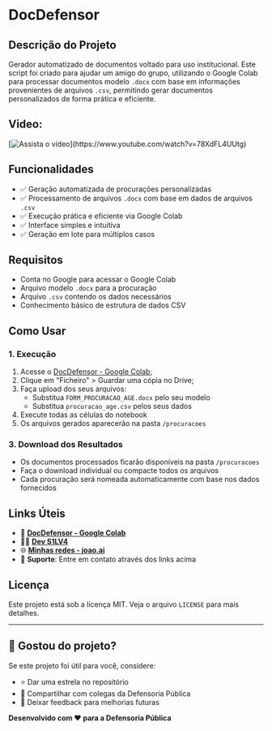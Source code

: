 # DocDefensor

## Descrição do Projeto

Gerador automatizado de documentos voltado para uso institucional. Este script foi criado para ajudar um amigo do grupo, utilizando o  Google Colab para processar documentos modelo `.docx` com base em informações provenientes de arquivos `.csv`, permitindo gerar documentos personalizados de forma prática e eficiente.

## Video:

[![Assista o vídeo]([https://img.youtube.com/vi/78XdFL4UUtg/hqdefault.jpg](https://www.youtube.com/watch?v=78XdFL4UUtg))](https://www.youtube.com/watch?v=78XdFL4UUtg)


## Funcionalidades

- ✅ Geração automatizada de procurações personalizadas
- ✅ Processamento de arquivos `.docx` com base em dados de arquivos `.csv`
- ✅ Execução prática e eficiente via Google Colab
- ✅ Interface simples e intuitiva
- ✅ Geração em lote para múltiplos casos

## Requisitos

- Conta no Google para acessar o Google Colab
- Arquivo modelo `.docx` para a procuração
- Arquivo `.csv` contendo os dados necessários
- Conhecimento básico de estrutura de dados CSV

## Como Usar

### 1. Execução

1. Acesse o [DocDefensor - Google Colab](https://colab.research.google.com](https://colab.research.google.com/drive/18BBfvNwIIadPc68WZ9BfNteE0ecbOTCd?usp=sharing));
2. Clique em "Ficheiro" > Guardar uma cópia no Drive;
3. Faça upload dos seus arquivos:
   - Substitua `FORM_PROCURACAO_AGE.docx` pelo seu modelo
   - Substitua `procuracao_age.csv` pelos seus dados
4. Execute todas as células do notebook
5. Os arquivos gerados aparecerão na pasta `/procuracoes`

### 3. Download dos Resultados

- Os documentos processados ficarão disponíveis na pasta `/procuracoes`
- Faça o download individual ou compacte todos os arquivos
- Cada procuração será nomeada automaticamente com base nos dados fornecidos

## Links Úteis

- 🔗 **[DocDefensor - Google Colab](https://colab.research.google.com](https://colab.research.google.com/drive/18BBfvNwIIadPc68WZ9BfNteE0ecbOTCd?usp=sharing))**
- 👨‍💻 **[Dev S1LV4](https://github.com/S1LV4)**
- 🌐 **[Minhas redes - joao.ai](https://linktr.ee/joao.ai)**
- 📧 **Suporte**: Entre em contato através dos links acima

## Licença

Este projeto está sob a licença MIT. Veja o arquivo `LICENSE` para mais detalhes.

---

## 🌟 Gostou do projeto?

Se este projeto foi útil para você, considere:
- ⭐ Dar uma estrela no repositório
- 🔄 Compartilhar com colegas da Defensoria Pública
- 💬 Deixar feedback para melhorias futuras

**Desenvolvido com ❤️ para a Defensoria Pública**
